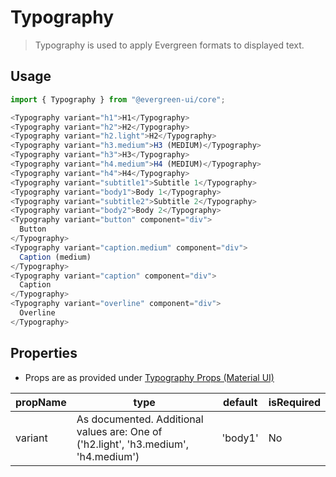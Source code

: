 # Typography

> Typography is used to apply Evergreen formats to displayed text.

## Usage

```javascript
import { Typography } from "@evergreen-ui/core";

<Typography variant="h1">H1</Typography>
<Typography variant="h2">H2</Typography>
<Typography variant="h2.light">H2</Typography>
<Typography variant="h3.medium">H3 (MEDIUM)</Typography>
<Typography variant="h3">H3</Typography>
<Typography variant="h4.medium">H4 (MEDIUM)</Typography>
<Typography variant="h4">H4</Typography>
<Typography variant="subtitle1">Subtitle 1</Typography>
<Typography variant="body1">Body 1</Typography>
<Typography variant="subtitle2">Subtitle 2</Typography>
<Typography variant="body2">Body 2</Typography>
<Typography variant="button" component="div">
  Button
</Typography>
<Typography variant="caption.medium" component="div">
  Caption (medium)
</Typography>
<Typography variant="caption" component="div">
  Caption
</Typography>
<Typography variant="overline" component="div">
  Overline
</Typography>
```

## Properties

- Props are as provided under [Typography Props (Material UI)](https://material-ui.com/api/typography/#props)

| propName | type                                                                                | default | isRequired |
| -------- | ----------------------------------------------------------------------------------- | ------- | ---------- |
| variant  | As documented. Additional values are: One of ('h2.light', 'h3.medium', 'h4.medium') | 'body1' | No         |
